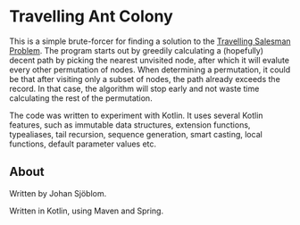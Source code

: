 # Travelling Ant Colony
This is a simple brute-forcer for finding a solution to the [Travelling Salesman Problem](https://en.wikipedia.org/wiki/Travelling_salesman_problem). The program starts out by greedily calculating a (hopefully) decent path by picking the nearest unvisited node, after which it will evalute every other permutation of nodes. When determining a permutation, it could be that after visiting only a subset of nodes, the path already exceeds the record. In that case, the algorithm will stop early and not waste time calculating the rest of the permutation.

The code was written to experiment with Kotlin. It uses several Kotlin features, such as immutable data structures, extension functions, typealiases, tail recursion, sequence generation, smart casting, local functions, default parameter values etc.


## About
Written by Johan Sjöblom.

Written in Kotlin, using Maven and Spring.
